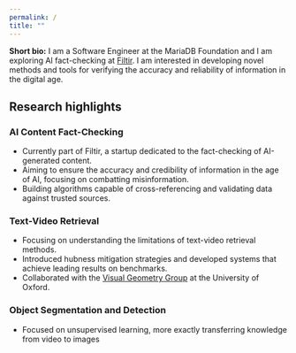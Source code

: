 ```yaml
---
permalink: /
title: ""
---
```


**Short bio:** I am a Software Engineer at the MariaDB Foundation and I am exploring AI fact-checking at [Filtir](http://filtir.com). I am interested in developing novel methods and tools for verifying the accuracy and reliability of information in the digital age.

## Research highlights

### AI Content Fact-Checking
- Currently part of Filtir, a startup dedicated to the fact-checking of AI-generated content.
- Aiming to ensure the accuracy and credibility of information in the age of AI, focusing on combatting misinformation.
- Building algorithms capable of cross-referencing and validating data against trusted sources.

### Text-Video Retrieval
- Focusing on understanding the limitations of text-video retrieval methods.
- Introduced hubness mitigation strategies and developed systems that achieve leading results on benchmarks.
- Collaborated with the [Visual Geometry Group](https://www.robots.ox.ac.uk/~vgg/) at the University of Oxford.

### Object Segmentation and Detection
- Focused on unsupervised learning, more exactly transferring knowledge from video to images
